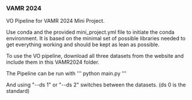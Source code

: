 ### VAMR 2024 ###

VO Pipeline for VAMR 2024 Mini Project.


Use conda and the provided mini_project.yml file to initiate the conda environment.
It is based on the minimal set of possible libraries needed to get everything working and should be kept as lean as possible.


To use the VO pipeline, download all three datasets from the website and include them in this VAMR2024 folder.

The Pipeline can be run with 
'''
python main.py
'''

And using "--ds 1" or "--ds 2" switches between the datasets. (ds 0 is the standard)